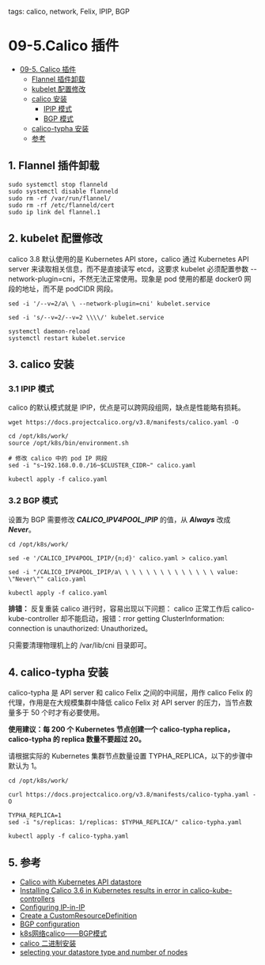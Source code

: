 tags: calico, network, Felix, IPIP, BGP

# 09-5.Calico 插件

<!-- TOC -->

- [09-5. Calico 插件](#09-5Calico-插件)
    - [Flannel 插件卸载](#1-Flannel-插件卸载)
    - [kubelet 配置修改](#2-kubelet-配置修改)
    - [calico 安装](#3-calico-安装)
        - [IPIP 模式](#3.1-IPIP-模式)
        - [BGP 模式](#3.2-BGP-模式)
    - [calico-typha 安装](#4-calico-typha-安装)
    - [参考](#5-参考)
    
<!-- TOC -->
## 1. Flannel 插件卸载
```
sudo systemctl stop flanneld
sudo systemctl disable flanneld
sudo rm -rf /var/run/flannel/
sudo rm -rf /etc/flanneld/cert
sudo ip link del flannel.1
```
## 2. kubelet 配置修改
calico 3.8 默认使用的是 Kubernetes API store，calico 通过 Kubernetes API server 来读取相关信息，而不是直接读写 etcd，这要求 kubelet 必须配置参数 --network-plugin=cni，不然无法正常使用。现象是 pod 使用的都是 docker0 网段的地址，而不是 podCIDR 网段。

```
sed -i '/--v=2/a\ \ --network-plugin=cni' kubelet.service

sed -i 's/--v=2/--v=2 \\\\/' kubelet.service

systemctl daemon-reload
systemctl restart kubelet.service
```

## 3. calico 安装
### 3.1 IPIP 模式
calico 的默认模式就是 IPIP，优点是可以跨网段组网，缺点是性能略有损耗。  

```
wget https://docs.projectcalico.org/v3.8/manifests/calico.yaml -O

cd /opt/k8s/work/
source /opt/k8s/bin/environment.sh

# 修改 calico 中的 pod IP 网段
sed -i "s~192.168.0.0./16~$CLUSTER_CIDR~" calico.yaml

kubectl apply -f calico.yaml
```

### 3.2 BGP 模式
设置为 BGP 需要修改 ***CALICO_IPV4POOL_IPIP*** 的值，从 ***Always*** 改成 ***Never***。


```
cd /opt/k8s/work/

sed -e '/CALICO_IPV4POOL_IPIP/{n;d}' calico.yaml > calico.yaml

sed -i "/CALICO_IPV4POOL_IPIP/a\ \ \ \ \ \ \ \ \ \ \ \ \ \ value: \"Never\"" calico.yaml

kubectl apply -f calico.yaml
```

**排错：**
反复重装 calico 进行时，容易出现以下问题：
calico 正常工作后 calico-kube-controller 却不能启动，报错：rror getting ClusterInformation: connection is unauthorized: Unauthorized。

只需要清理物理机上的 /var/lib/cni 目录即可。

## 4. calico-typha 安装
calico-typha 是 API server 和 calico Felix 之间的中间层，用作 calico Felix 的代理，作用是在大规模集群中降低 calico Felix 对 API server 的压力，当节点数量多于 50 个时才有必要使用。

**使用建议：每 200 个 Kubernetes 节点创建一个 calico-typha replica，calico-typha 的 replica 数量不要超过 20。**

请根据实际的 Kubernetes 集群节点数量设置 TYPHA_REPLICA，以下的步骤中默认为 1。

```
cd /opt/k8s/work/

curl https://docs.projectcalico.org/v3.8/manifests/calico-typha.yaml -O

TYPHA_REPLICA=1
sed -i "s/replicas: 1/replicas: $TYPHA_REPLICA/" calico-typha.yaml

kubectl apply -f calico-typha.yaml
```


## 5. 参考
* [Calico with Kubernetes API datastore](https://docs.projectcalico.org/v3.0/getting-started/kubernetes/installation/hosted/kubernetes-datastore/)
* [Installing Calico 3.6 in Kubernetes results in error in calico-kube-controllers](https://github.com/projectcalico/calico/issues/2597)
* [Configuring IP-in-IP](https://docs.projectcalico.org/v3.8/getting-started/kubernetes/installation/config-options#switching-from-ip-in-ip-to-vxlan)
* [Create a CustomResourceDefinition](https://kubernetes.io/docs/tasks/access-kubernetes-api/custom-resources/custom-resource-definitions/#create-a-customresourcedefinition)
* [BGP configuration](https://docs.projectcalico.org/v3.8/reference/resources/bgpconfig)
* [k8s网络calico——BGP模式](https://www.cnblogs.com/jinxj/p/9414830.html)
* [calico 二进制安装](https://docs.projectcalico.org/v3.8/getting-started/kubernetes/installation/integration)
* [selecting your datastore type and number of nodes](https://docs.projectcalico.org/v3.8/getting-started/kubernetes/installation/calico#selecting-your-datastore-type-and-number-of-nodes)
